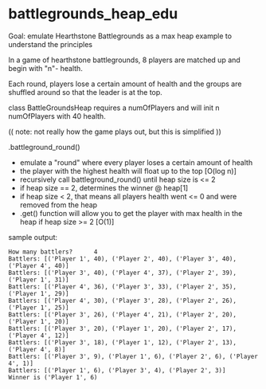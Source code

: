 # battlegrounds_heap_edu

Goal: emulate Hearthstone Battlegrounds as a max heap example to understand the principles

In a game of hearthstone battlegrounds, 8 players are matched up and begin with "n"- health.

Each round, players lose a certain amount of health and the groups are shuffled around so that the leader is at the top.

class BattleGroundsHeap requires a numOfPlayers and will init n numOfPlayers with 40 health.

(( note: not really how the game plays out, but this is simplified ))

.battleground_round()
   - emulate a "round" where every player loses a certain amount of health
   - the player with the highest health will float up to the top [O(log n)]   
   - recursively call battleground_round() until heap size is <= 2
   - if heap size == 2, determines the winner @ heap[1]
   - if heap size < 2, that means all players health went <= 0 and were removed from the heap
   - .get() function will allow you to get the player with max health in the heap if heap size >= 2 [O(1)]

sample output:

```
How many battlers?		4
Battlers: [('Player 1', 40), ('Player 2', 40), ('Player 3', 40), ('Player 4', 40)]
Battlers: [('Player 3', 40), ('Player 4', 37), ('Player 2', 39), ('Player 1', 31)]
Battlers: [('Player 4', 36), ('Player 3', 33), ('Player 2', 35), ('Player 1', 29)]
Battlers: [('Player 4', 30), ('Player 3', 28), ('Player 2', 26), ('Player 1', 25)]
Battlers: [('Player 3', 26), ('Player 4', 21), ('Player 2', 20), ('Player 1', 20)]
Battlers: [('Player 3', 20), ('Player 1', 20), ('Player 2', 17), ('Player 4', 12)]
Battlers: [('Player 3', 18), ('Player 1', 12), ('Player 2', 13), ('Player 4', 8)]
Battlers: [('Player 3', 9), ('Player 1', 6), ('Player 2', 6), ('Player 4', 1)]
Battlers: [('Player 1', 6), ('Player 3', 4), ('Player 2', 3)]
Winner is ('Player 1', 6)
```
